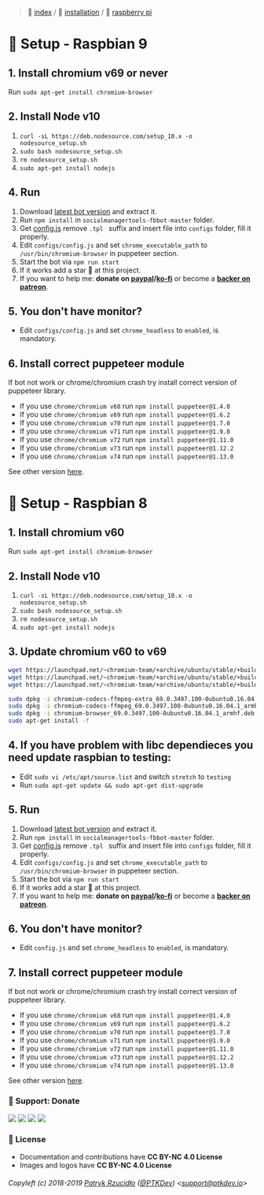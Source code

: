 > 📌 [index](../../../README.md) / 💾 [installation](../README.md) / 🦀 [raspberry pi](README.md)

# 🦀 Setup - Raspbian 9
## 1. Install chromium v69 or never
Run `sudo apt-get install chromium-browser`

## 2. Install Node v10
1. `curl -sL https://deb.nodesource.com/setup_10.x -o nodesource_setup.sh `
2. `sudo bash nodesource_setup.sh`
3. `rm nodesource_setup.sh`
4. `sudo apt-get install nodejs`

## 4. Run
1. Download [latest bot version](https://github.com/social-manager-tools/socialmanagertools-fbbot/archive/master.zip) and extract it.
2. Run `npm install` in `socialmanagertools-fbbot-master` folder.
3. Get [config.js](https://raw.githubusercontent.com/social-manager-tools/socialmanagertools-fbbot/master/config.js.tpl) remove  `.tpl ` suffix and insert file into `configs` folder, fill it properly.
4. Edit `configs/config.js` and set `chrome_executable_path` to `/usr/bin/chromium-browser` in puppeteer section.
5. Start the bot via `npm run start`
6. If it works add a star 🌟 at this project.
7. If you want to help me: **donate on [paypal](http://paypal.ptkdev.io)/[ko-fi](http://coffee.ptkdev.io)** or become a **[backer on patreon](http://patreon.ptkdev.io)**.

## 5. You don't have monitor?
- Edit `configs/config.js` and set `chrome_headless` to `enabled`, is mandatory.

## 6. Install correct puppeteer module
If bot not work or chrome/chromium crash try install correct version of puppeteer library.
- If you use `chrome/chromium v68` run `npm install puppeteer@1.4.0`
- If you use `chrome/chromium v69` run `npm install puppeteer@1.6.2`
- If you use `chrome/chromium v70` run `npm install puppeteer@1.7.0`
- If you use `chrome/chromium v71` run `npm install puppeteer@1.9.0`
- If you use `chrome/chromium v72` run `npm install puppeteer@1.11.0`
- If you use `chrome/chromium v73` run `npm install puppeteer@1.12.2`
- If you use `chrome/chromium v74` run `npm install puppeteer@1.13.0`

See other version [here](https://github.com/GoogleChrome/puppeteer/releases).

# 🦞 Setup - Raspbian 8
## 1. Install chromium v60
Run `sudo apt-get install chromium-browser`

## 2. Install Node v10
1. `curl -sL https://deb.nodesource.com/setup_10.x -o nodesource_setup.sh `
2. `sudo bash nodesource_setup.sh`
3. `rm nodesource_setup.sh`
4. `sudo apt-get install nodejs`

## 3. Update chromium v60 to v69
```sh
wget https://launchpad.net/~chromium-team/+archive/ubuntu/stable/+build/15466406/+files/chromium-codecs-ffmpeg-extra_69.0.3497.100-0ubuntu0.16.04.1_armhf.deb
wget https://launchpad.net/~chromium-team/+archive/ubuntu/stable/+build/15466406/+files/chromium-codecs-ffmpeg_69.0.3497.100-0ubuntu0.16.04.1_armhf.deb
wget https://launchpad.net/~chromium-team/+archive/ubuntu/stable/+build/15466406/+files/chromium-browser_69.0.3497.100-0ubuntu0.16.04.1_armhf.deb

sudo dpkg -i chromium-codecs-ffmpeg-extra_69.0.3497.100-0ubuntu0.16.04.1_armhf.deb
sudo dpkg -i chromium-codecs-ffmpeg_69.0.3497.100-0ubuntu0.16.04.1_armhf.deb
sudo dpkg -i chromium-browser_69.0.3497.100-0ubuntu0.16.04.1_armhf.deb
sudo apt-get install -f
```

## 4. If you have problem with libc dependieces you need update raspbian to testing:
- Edit `sudo vi /etc/apt/source.list` and switch `stretch` to `testing`
- Run `sudo apt-get update && sudo apt-get dist-upgrade`

## 5. Run
1. Download [latest bot version](https://github.com/social-manager-tools/socialmanagertools-fbbot/archive/master.zip) and extract it.
2. Run `npm install` in `socialmanagertools-fbbot-master` folder.
3. Get [config.js](https://raw.githubusercontent.com/social-manager-tools/socialmanagertools-fbbot/master/config.js.tpl) remove  `.tpl ` suffix and insert file into `configs` folder, fill it properly.
4. Edit `configs/config.js` and set `chrome_executable_path` to `/usr/bin/chromium-browser` in puppeteer section.
5. Start the bot via `npm run start`
6. If it works add a star 🌟 at this project.
7. If you want to help me: **donate on [paypal](http://paypal.ptkdev.io)/[ko-fi](http://coffee.ptkdev.io)** or become a **[backer on patreon](http://patreon.ptkdev.io)**.

## 6. You don't have monitor?
- Edit `config.js` and set `chrome_headless` to `enabled`, is mandatory.

## 7. Install correct puppeteer module
If bot not work or chrome/chromium crash try install correct version of puppeteer library.
- If you use `chrome/chromium v68` run `npm install puppeteer@1.4.0`
- If you use `chrome/chromium v69` run `npm install puppeteer@1.6.2`
- If you use `chrome/chromium v70` run `npm install puppeteer@1.7.0`
- If you use `chrome/chromium v71` run `npm install puppeteer@1.9.0`
- If you use `chrome/chromium v72` run `npm install puppeteer@1.11.0`
- If you use `chrome/chromium v73` run `npm install puppeteer@1.12.2`
- If you use `chrome/chromium v74` run `npm install puppeteer@1.13.0`

See other version [here](https://github.com/GoogleChrome/puppeteer/releases).

### 🎁 Support: Donate
[![](https://img.shields.io/badge/donate-paypal-005EA6.svg)](http://paypal.ptkdev.io) [![](https://img.shields.io/badge/donate-patreon-F87668.svg)](http://patreon.ptkdev.io) [![](https://img.shields.io/badge/donate-opencollective-5DA4F9.svg)](http://opencollective.ptkdev.io) [![](https://img.shields.io/badge/buy%20me-coffee-4B788C.svg)](http://coffee.ptkdev.io)

### 💫 License
* Documentation and contributions have **CC BY-NC 4.0 License**
* Images and logos have **CC BY-NC 4.0 License**

###### Copyleft (c) 2018-2019 [Patryk Rzucidło](https://ptk.dev) ([@PTKDev](https://twitter.com/ptkdev)) <[support@ptkdev.io](mailto:support@ptkdev.io)>